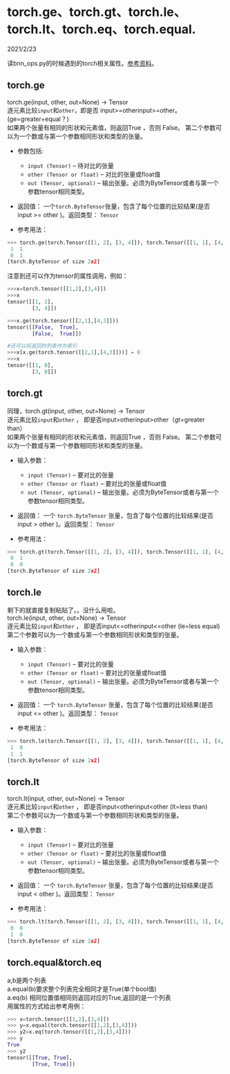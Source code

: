 # torch.ge、torch.gt、torch.le、torch.lt、torch.eq、torch.equal.

2021/2/23  

读bnn_ops.py的时候遇到的torch相关属性。[参考资料](https://www.cnblogs.com/lqchen/p/12346748.html)。  

## torch.ge  
torch.ge(input, other, out=None) → Tensor  
逐元素比较`input`和`other`，即是否 input>=otherinput>=other。(ge=greater+equal？)  
如果两个张量有相同的形状和元素值，则返回True ，否则 False。 第二个参数可以为一个数或与第一个参数相同形状和类型的张量。  
* 参数包括:  
    * `input (Tensor)` – 待对比的张量  
    * `other (Tensor or float)` – 对比的张量或float值  
    * `out (Tensor, optional)` – 输出张量。必须为ByteTensor或者与第一个参数tensor相同类型。  

* 返回值： 
一个`torch.ByteTensor`张量，包含了每个位置的比较结果(是否 input >= other )。返回类型： `Tensor`  
* 参考用法：  

```python  
>>> torch.ge(torch.Tensor([[1, 2], [3, 4]]), torch.Tensor([[1, 1], [4, 4]]))
 1  1
 0  1
[torch.ByteTensor of size 2x2]
```  

注意到还可以作为tensor的属性调用，例如：  

```python  
>>>x=torch.tensor([[1,2],[3,4]])
>>>x
tensor([[1, 2],
        [3, 4]])

>>>x.ge(torch.tensor([[2,1],[4,3]]))
tensor([[False,  True],
        [False,  True]])

#还可以将返回的列表作为索引
>>>x[x.ge(torch.tensor([[2,1],[4,3]]))] = 0
>>>x
tensor([[1, 0],
        [3, 0]])
```  

## torch.gt  
同理，torch.gt(input, other, out=None) → Tensor  
逐元素比较`input`和`other` ， 即是否input>otherinput>other（gt=greater than）  
如果两个张量有相同的形状和元素值，则返回True ，否则 False。 第二个参数可以为一个数或与第一个参数相同形状和类型的张量。  
* 输入参数：  
    * `input (Tensor)` – 要对比的张量  
    * `other (Tensor or float)` – 要对比的张量或float值  
    * `out (Tensor, optional)` – 输出张量。必须为ByteTensor或者与第一个参数tensor相同类型。  

* 返回值： 一个 `torch.ByteTensor` 张量，包含了每个位置的比较结果(是否 input > other )。返回类型： `Tensor`  

* 参考用法：  

```python  
>>> torch.gt(torch.Tensor([[1, 2], [3, 4]]), torch.Tensor([[1, 1], [4, 4]]))
 0  1
 0  0
[torch.ByteTensor of size 2x2]
```  

## torch.le  
剩下的就直接复制粘贴了。。没什么用啦。  
torch.le(input, other, out=None) → Tensor  
逐元素比较`input`和`other` ， 即是否input<=otherinput<=other (le=less equal)  
第二个参数可以为一个数或与第一个参数相同形状和类型的张量。  

* 输入参数：  
    * `input (Tensor)` – 要对比的张量  
    * `other (Tensor or float)` – 要对比的张量或float值  
    * `out (Tensor, optional)` – 输出张量。必须为ByteTensor或者与第一个参数tensor相同类型。  

* 返回值： 一个 `torch.ByteTensor` 张量，包含了每个位置的比较结果(是否 input <= other )。返回类型： `Tensor`  

* 参考用法：  

```python  
>>> torch.le(torch.Tensor([[1, 2], [3, 4]]), torch.Tensor([[1, 1], [4, 4]]))
 1  0
 1  1
[torch.ByteTensor of size 2x2]
```  

## torch.lt  
torch.lt(input, other, out=None) → Tensor  
逐元素比较`input`和`other` ， 即是否input<otherinput<other (lt=less than)  
第二个参数可以为一个数或与第一个参数相同形状和类型的张量。  

* 输入参数：  
    * `input (Tensor)` – 要对比的张量  
    * `other (Tensor or float)` – 要对比的张量或float值  
    * `out (Tensor, optional)` – 输出张量。必须为ByteTensor或者与第一个参数tensor相同类型。  

* 返回值： 一个 `torch.ByteTensor` 张量，包含了每个位置的比较结果(是否 input < other )。返回类型： `Tensor`  

* 参考用法：  

```python  
>>> torch.lt(torch.Tensor([[1, 2], [3, 4]]), torch.Tensor([[1, 1], [4, 4]]))
 0  0
 1  0
[torch.ByteTensor of size 2x2]
```  

## torch.equal&torch.eq  
a,b是两个列表  
a.equal(b)要求整个列表完全相同才是True(单个bool值)  
a.eq(b) 相同位置值相同则返回对应的True,返回的是一个列表  
用属性的方式给出参考用例：  

```python  
>>> x=torch.tensor([[1,2],[3,4]])
>>> y=x.equal(torch.tensor([[1,2],[3,4]]))
>>> y2=x.eq(torch.tensor([[1,2],[3,4]]))
>>> y
True
>>> y2
tensor([[True, True],
        [True, True]])
```  


